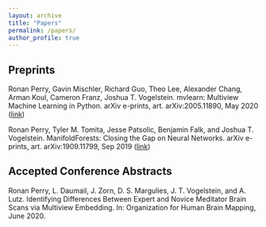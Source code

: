 ```yaml
---
layout: archive
title: "Papers"
permalink: /papers/
author_profile: true
---
```


## Preprints
Ronan Perry, Gavin Mischler, Richard Guo, Theo Lee, Alexander Chang, Arman Koul, Cameron Franz, Joshua T. Vogelstein. mvlearn: Multiview Machine Learning in Python. arXiv e-prints, art. arXiv:2005.11890, May 2020 ([link](https://arxiv.org/abs/2005.11890))

Ronan Perry, Tyler M. Tomita, Jesse Patsolic, Benjamin Falk, and Joshua T. Vogelstein. ManifoldForests: Closing the Gap on Neural Networks. arXiv e-prints, art. arXiv:1909.11799, Sep 2019 ([link](https://arxiv.org/abs/1909.11799))

## Accepted Conference Abstracts
Ronan Perry, L. Daumail, J. Zorn, D. S. Margulies, J. T. Vogelstein, and A. Lutz. Identifying Differences Between
Expert and Novice Meditator Brain Scans via Multiview Embedding. In: Organization for Human Brain Mapping, June 2020.
